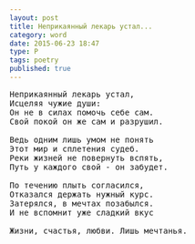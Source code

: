 ```yaml
---
layout: post
title: Неприкаянный лекарь устал...
category: word
date: 2015-06-23 18:47
type: P
tags: poetry
published: true
---
```


<pre>
Неприкаянный лекарь устал,
Исцеляя чужие души:
Он не в силах помочь себе сам.
Свой покой он же сам и разрушил.

Ведь одним лишь умом не понять
Этот мир и сплетения судеб.
Реки жизней не повернуть вспять,
Путь у каждого свой - он забудет.

По течению плыть согласился,
Отказался держать нужный курс.
Затерялся, в мечтах позабылся.
И не вспомнит уже сладкий вкус

Жизни, счастья, любви. Лишь мечтанья.
</pre>
